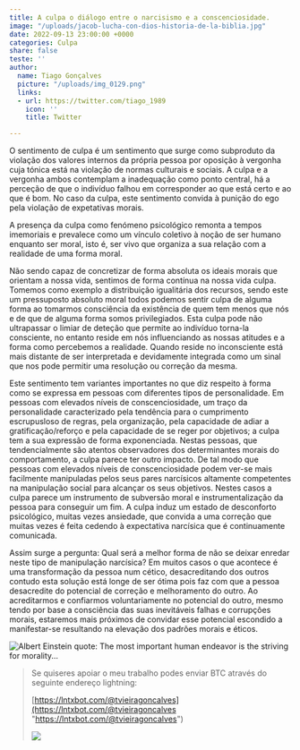 ```yaml
---
title: A culpa o diálogo entre o narcisismo e a conscenciosidade.
image: "/uploads/jacob-lucha-con-dios-historia-de-la-biblia.jpg"
date: 2022-09-13 23:00:00 +0000
categories: Culpa
share: false
teste: ''
author:
  name: Tiago Gonçalves
  picture: "/uploads/img_0129.png"
  links:
  - url: https://twitter.com/tiago_1989
    icon: ''
    title: Twitter

---
```

O sentimento de culpa é um sentimento que surge como subproduto da violação dos valores internos da própria pessoa por oposição à vergonha cuja tónica está na violação de normas culturais e sociais. A culpa e a vergonha ambos contemplam a inadequação como ponto central, há a perceção de que o indivíduo falhou em corresponder ao que está certo e ao que é bom. No caso da culpa, este sentimento convida à punição do ego pela violação de expetativas morais.

A presença da culpa como fenómeno psicológico remonta a tempos imemoriais e prevalece como um vínculo coletivo à noção de ser humano enquanto ser moral, isto é, ser vivo que organiza a sua relação com a realidade de uma forma moral.

Não sendo capaz de concretizar de forma absoluta os ideais morais que orientam a nossa vida, sentimos de forma contínua na nossa vida culpa.  Tomemos como exemplo a distribuição igualitária dos recursos, sendo este um pressuposto absoluto moral todos podemos sentir culpa de alguma forma ao tomarmos consciência da existência de quem tem menos que nós e de que de alguma forma somos privilegiados.  Esta culpa pode não ultrapassar o limiar de deteção que permite ao indivíduo torna-la consciente, no entanto reside em nós influenciando as nossas atitudes e a forma como percebemos a realidade. Quando reside no inconsciente está mais distante de ser interpretada e devidamente integrada como um sinal que nos pode permitir uma resolução ou correção da mesma.

Este sentimento tem variantes importantes no que diz respeito à forma como se expressa em pessoas com diferentes tipos de personalidade. Em pessoas com elevados níveis de conscenciosidade, um traço da personalidade caracterizado pela tendência para o cumprimento escrupusloso de regras, pela organização, pela capacidade de adiar a gratificação/reforço e  pela capacidade de se reger por objetivos; a culpa tem a sua expressão de forma exponenciada. Nestas pessoas, que tendencialmente são atentos observadores dos determinantes morais do comportamento, a culpa parece ter outro impacto. De tal modo que pessoas com elevados níveis de conscenciosidade podem ver-se mais facilmente manipuladas pelos seus pares narcísicos altamente competentes na manipulação social para alcançar os seus objetivos. Nestes casos a culpa parece um instrumento de subversão moral e instrumentalização da pessoa para conseguir um fim. A culpa induz um estado de desconforto psicológico, muitas vezes ansiedade, que convida a uma correção que muitas vezes é feita cedendo à expectativa narcísica que é continuamente comunicada.

Assim surge a pergunta: Qual será a melhor forma de não se deixar enredar neste tipo de manipulação narcísica? Em muitos casos o que acontece é uma transformação da pessoa num cético, desacreditando dos outros contudo esta solução está longe de ser ótima pois faz com que a pessoa desacredite do potencial de correção e melhoramento do outro. Ao acreditarmos e confiarmos voluntariamente no potencial do outro, mesmo tendo por base a consciência das suas inevitáveis falhas e corrupções morais, estaremos mais próximos de convidar esse potencial escondido a manifestar-se resultando na elevação dos padrões morais e éticos.

![Albert Einstein quote: The most important human endeavor is the striving  for morality...](https://www.azquotes.com/picture-quotes/quote-the-most-important-human-endeavor-is-the-striving-for-morality-in-our-actions-our-inner-albert-einstein-35-81-79.jpg)

> Se quiseres apoiar o meu trabalho podes enviar BTC através do seguinte endereço lightning:
>
> [https://lntxbot.com/@tvieiragoncalves](https://lntxbot.com/@tvieiragoncalves "https://lntxbot.com/@tvieiragoncalves")
>
> ![](https://i.imgur.com/v8i5Xd3.png)